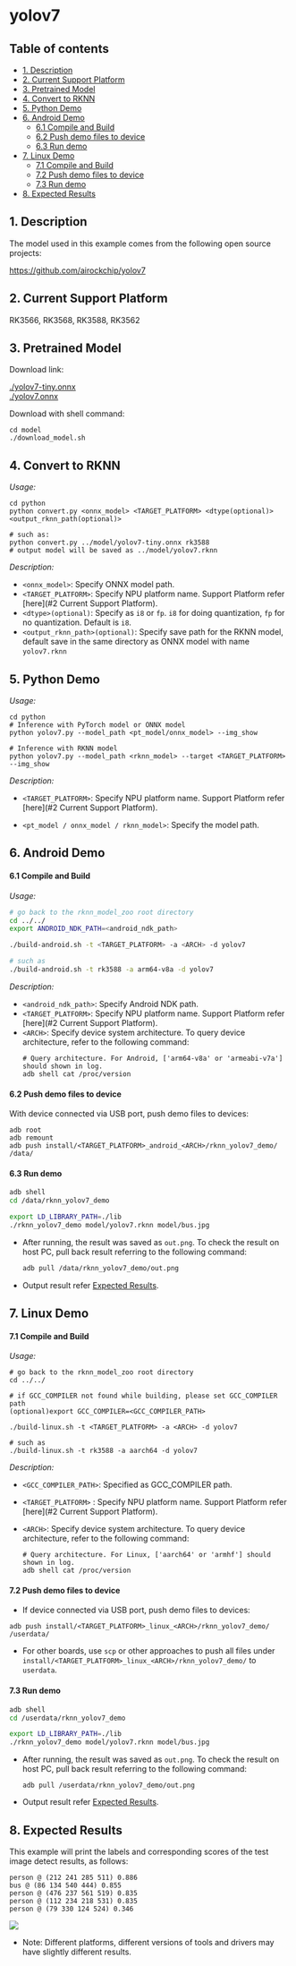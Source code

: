 # yolov7

## Table of contents

- [1. Description](#1-description)
- [2. Current Support Platform](#2-current-support-platform)
- [3. Pretrained Model](#3-pretrained-model)
- [4. Convert to RKNN](#4-convert-to-rknn)
- [5. Python Demo](#5-python-demo)
- [6. Android Demo](#6-android-demo)
  - [6.1 Compile and Build](#61-compile-and-build)
  - [6.2 Push demo files to device](#62-push-demo-files-to-device)
  - [6.3 Run demo](#63-run-demo)
- [7. Linux Demo](#7-linux-demo)
  - [7.1 Compile and Build](#71-compile-and-build)
  - [7.2 Push demo files to device](#72-push-demo-files-to-device)
  - [7.3 Run demo](#73-run-demo)
- [8. Expected Results](#8-expected-results)



## 1. Description

The model used in this example comes from the following open source projects:  

https://github.com/airockchip/yolov7



## 2. Current Support Platform

RK3566, RK3568, RK3588, RK3562



## 3. Pretrained Model

Download link: 

[./yolov7-tiny.onnx](https://ftrg.zbox.filez.com/v2/delivery/data/95f00b0fc900458ba134f8b180b3f7a1/examples/yolov7/yolov7-tiny.onnx)<br />[./yolov7.onnx](https://ftrg.zbox.filez.com/v2/delivery/data/95f00b0fc900458ba134f8b180b3f7a1/examples/yolov7/yolov7.onnx)

Download with shell command:

```
cd model
./download_model.sh
```



## 4. Convert to RKNN

*Usage:*

```shell
cd python
python convert.py <onnx_model> <TARGET_PLATFORM> <dtype(optional)> <output_rknn_path(optional)>

# such as: 
python convert.py ../model/yolov7-tiny.onnx rk3588
# output model will be saved as ../model/yolov7.rknn
```

*Description:*

- `<onnx_model>`: Specify ONNX model path.
- `<TARGET_PLATFORM>`: Specify NPU platform name. Support Platform refer [here](#2 Current Support Platform).
- `<dtype>(optional)`: Specify as `i8` or `fp`. `i8` for doing quantization, `fp` for no quantization. Default is `i8`.
- `<output_rknn_path>(optional)`: Specify save path for the RKNN model, default save in the same directory as ONNX model with name `yolov7.rknn`



## 5. Python Demo

*Usage:*

```shell
cd python
# Inference with PyTorch model or ONNX model
python yolov7.py --model_path <pt_model/onnx_model> --img_show

# Inference with RKNN model
python yolov7.py --model_path <rknn_model> --target <TARGET_PLATFORM> --img_show
```

*Description:*

- `<TARGET_PLATFORM>`: Specify NPU platform name. Support Platform refer [here](#2 Current Support Platform).

- `<pt_model / onnx_model / rknn_model>`: Specify the model path.



## 6. Android Demo

#### 6.1 Compile and Build

*Usage:*

```sh
# go back to the rknn_model_zoo root directory
cd ../../
export ANDROID_NDK_PATH=<android_ndk_path>

./build-android.sh -t <TARGET_PLATFORM> -a <ARCH> -d yolov7

# such as 
./build-android.sh -t rk3588 -a arm64-v8a -d yolov7
```

*Description:*
- `<android_ndk_path>`: Specify Android NDK path.
- `<TARGET_PLATFORM>`: Specify NPU platform name. Support Platform refer [here](#2 Current Support Platform).
- `<ARCH>`: Specify device system architecture. To query device architecture, refer to the following command:
	```shell
	# Query architecture. For Android, ['arm64-v8a' or 'armeabi-v7a'] should shown in log.
	adb shell cat /proc/version
	```

#### 6.2 Push demo files to device

With device connected via USB port, push demo files to devices:

```shell
adb root
adb remount
adb push install/<TARGET_PLATFORM>_android_<ARCH>/rknn_yolov7_demo/ /data/
```

#### 6.3 Run demo

```sh
adb shell
cd /data/rknn_yolov7_demo

export LD_LIBRARY_PATH=./lib
./rknn_yolov7_demo model/yolov7.rknn model/bus.jpg
```

- After running, the result was saved as `out.png`. To check the result on host PC, pull back result referring to the following command: 

  ```sh
  adb pull /data/rknn_yolov7_demo/out.png
  ```

- Output result refer [Expected Results](#8-expected-results).



## 7. Linux Demo

#### 7.1 Compile and Build

*Usage:*

```shell
# go back to the rknn_model_zoo root directory
cd ../../

# if GCC_COMPILER not found while building, please set GCC_COMPILER path
(optional)export GCC_COMPILER=<GCC_COMPILER_PATH>

./build-linux.sh -t <TARGET_PLATFORM> -a <ARCH> -d yolov7

# such as 
./build-linux.sh -t rk3588 -a aarch64 -d yolov7
```

*Description:*

- `<GCC_COMPILER_PATH>`: Specified as GCC_COMPILER path.
- `<TARGET_PLATFORM>` : Specify NPU platform name. Support Platform refer [here](#2 Current Support Platform).
- `<ARCH>`: Specify device system architecture. To query device architecture, refer to the following command: 
  
  ```shell
  # Query architecture. For Linux, ['aarch64' or 'armhf'] should shown in log.
  adb shell cat /proc/version
  ```

#### 7.2 Push demo files to device

- If device connected via USB port, push demo files to devices:

```shell
adb push install/<TARGET_PLATFORM>_linux_<ARCH>/rknn_yolov7_demo/ /userdata/
```

- For other boards, use `scp` or other approaches to push all files under `install/<TARGET_PLATFORM>_linux_<ARCH>/rknn_yolov7_demo/` to `userdata`.

#### 7.3 Run demo

```sh
adb shell
cd /userdata/rknn_yolov7_demo

export LD_LIBRARY_PATH=./lib
./rknn_yolov7_demo model/yolov7.rknn model/bus.jpg
```

- After running, the result was saved as `out.png`. To check the result on host PC, pull back result referring to the following command: 

  ```
  adb pull /userdata/rknn_yolov7_demo/out.png
  ```

- Output result refer [Expected Results](#8-expected-results).



## 8. Expected Results

This example will print the labels and corresponding scores of the test image detect results, as follows:

```
person @ (212 241 285 511) 0.886
bus @ (86 134 540 444) 0.855
person @ (476 237 561 519) 0.835
person @ (112 234 218 531) 0.835
person @ (79 330 124 524) 0.346
```

<img src="result.png">

- Note: Different platforms, different versions of tools and drivers may have slightly different results.